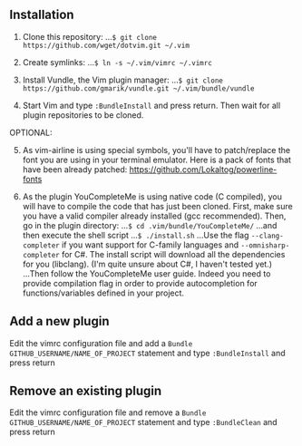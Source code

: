 ## Installation

1. Clone this repository:
...`$ git clone https://github.com/wget/dotvim.git ~/.vim`

2. Create symlinks:
...`$ ln -s ~/.vim/vimrc ~/.vimrc`

3. Install Vundle, the Vim plugin manager:
...`$ git clone https://github.com/gmarik/vundle.git ~/.vim/bundle/vundle`

4. Start Vim and type `:BundleInstall` and press return. Then wait for all plugin repositories to be cloned.

OPTIONAL:

5. As vim-airline is using special symbols, you'll have to patch/replace the font you are using in your terminal emulator. Here is a pack of fonts that have been already patched: https://github.com/Lokaltog/powerline-fonts

6. As the plugin YouCompleteMe is using native code (C compiled), you will have to compile the code that has just been cloned. First, make sure you have a valid compiler already installed (gcc recommended). Then, go in the plugin directory:
...`$ cd .vim/bundle/YouCompleteMe/`
...and then execute the shell script 
...`$ ./install.sh`
...Use the flag `--clang-completer` if you want support for C-family languages and `--omnisharp-completer` for C#. The install script will download all the dependencies for you (libclang). (I'm quite unsure about C#, I haven't tested yet.)
...Then follow the YouCompleteMe user guide. Indeed you need to provide compilation flag in order to provide autocompletion for functions/variables defined in your project.

## Add a new plugin

Edit the vimrc configuration file and add a 
`Bundle GITHUB_USERNAME/NAME_OF_PROJECT`
statement and type
`:BundleInstall` and press return

## Remove an existing plugin

Edit the vimrc configuration file and remove a 
`Bundle GITHUB_USERNAME/NAME_OF_PROJECT`
statement and type
`:BundleClean` and press return

